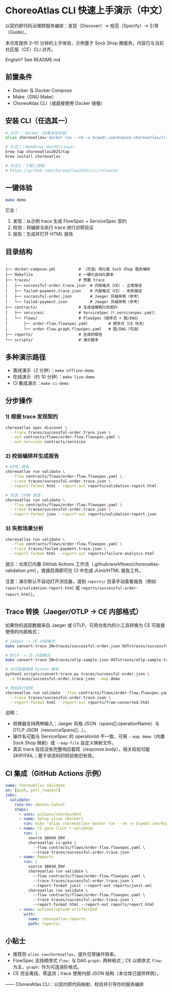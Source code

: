 # ChoreoAtlas CLI 快速上手演示（中文）

以契约即代码治理跨服务编排：发现（Discover）→ 规范（Specify）→ 引导（Guide）。

本仓库提供 2–10 分钟的上手体验，示例基于 Sock Shop 微服务。内容已与当前社区版（CE）CLI 对齐。

English? See README.md

## 前置条件
- Docker 与 Docker Compose
- Make（GNU Make）
- ChoreoAtlas CLI（或直接使用 Docker 镜像）

## 安装 CLI（任选其一）
```bash
# 方式一：Docker（无需本地安装）
alias choreoatlas='docker run --rm -v $(pwd):/workspace choreoatlas/cli:latest'

# 方式二：Homebrew（macOS/Linux）
brew tap choreoatlas2025/tap
brew install choreoatlas

# 方式三：下载二进制
# https://github.com/choreoatlas2025/cli/releases
```

## 一键体验
```bash
make demo
```
它会：
1) 发现：从示例 trace 生成 FlowSpec + ServiceSpec 契约
2) 校验：将编排与执行 trace 进行对照验证
3) 报告：生成并打开 HTML 报告

## 目录结构
```
.
├── docker-compose.yml          # （可选）简化版 Sock Shop 服务编排
├── Makefile                    # 一键化自动化脚本
├── traces/                     # 预置 trace
│   ├── successful-order.trace.json  # 内部格式（CE）- 正常路径
│   ├── failed-payment.trace.json    # 内部格式（CE）- 失败路径
│   ├── successful-order.json        # Jaeger 风格样例（参考）
│   └── failed-payment.json          # Jaeger 风格样例（参考）
├── contracts/                  # 生成或模板化的契约
│   ├── services/               # ServiceSpec（*.servicespec.yaml）
│   └── flows/                  # FlowSpec（顺序式 + 图/DAG）
│       ├── order-flow.flowspec.yaml         # 顺序式（CE 优先）
│       └── order-flow.graph.flowspec.yaml   # 图/DAG（可选）
├── reports/                    # 生成的报告
└── scripts/                    # 演示脚本
```

## 多种演示路径
- 离线演示（2 分钟）：`make offline-demo`
- 在线演示（约 10 分钟）：`make live-demo`
- CI 集成演示：`make ci-demo`

## 分步操作
### 1) 根据 trace 发现契约
```bash
choreoatlas spec discover \
  --trace traces/successful-order.trace.json \
  --out contracts/flows/order-flow.flowspec.yaml \
  --out-services contracts/services
```

### 2) 校验编排并生成报告
```bash
# HTML 报告
choreoatlas run validate \
  --flow contracts/flows/order-flow.flowspec.yaml \
  --trace traces/successful-order.trace.json \
  --report-format html --report-out reports/validation-report.html

# 可选：JSON 报告
choreoatlas run validate \
  --flow contracts/flows/order-flow.flowspec.yaml \
  --trace traces/successful-order.trace.json \
  --report-format json --report-out reports/validation-report.json
```

### 3) 失败场景分析
```bash
choreoatlas run validate \
  --flow contracts/flows/order-flow.flowspec.yaml \
  --trace traces/failed-payment.trace.json \
  --report-format html --report-out reports/failure-analysis.html
```

提示：仓库已内置 GitHub Actions 工作流（.github/workflows/choreoatlas-validation.yml），直接启用即可在 CI 中生成 JUnit/HTML 报告工件。

注意：演示默认不自动打开浏览器，请到 `reports/` 目录手动查看报告（例如 `reports/validation-report.html` 或 `reports/successful-order-report.html`）。

## Trace 转换（Jaeger/OTLP → CE 内部格式）

如果你的追踪数据来自 Jaeger 或 OTLP，可用仓库内的小工具转换为 CE 可直接使用的内部格式：

```bash
# Jaeger -> CE 内部格式
make convert-trace IN=traces/successful-order.json OUT=traces/successful-order.trace.json MAP=demo

# OTLP -> CE 内部格式
make convert-trace IN=traces/otlp-sample.json OUT=traces/otlp-sample.trace.json

# 也可直接调用 Python 脚本
python3 scripts/convert-trace.py traces/successful-order.json \
  -o traces/successful-order.trace.json --map demo

# 然后执行校验
choreoatlas run validate --flow contracts/flows/order-flow.flowspec.yaml \
  --trace traces/successful-order.trace.json \
  --report-format html --report-out reports/from-converted.html
```

说明：
- 转换器支持两种输入：Jaeger 风格 JSON（spans[].operationName）与 OTLP JSON（resourceSpans[]...）。
- 操作名可能与 ServiceSpec 的 operationId 不一致，可用 `--map demo`（内置 Sock Shop 映射）或 `--map-file` 自定义映射文件。
- 真实 trace 往往没有完整响应载荷（response.body），相关校验可能 SKIP/FAIL；基于状态码的校验依旧有效。

## CI 集成（GitHub Actions 示例）
```yaml
name: ChoreoAtlas Validate
on: [push, pull_request]
jobs:
  validate:
    runs-on: ubuntu-latest
    steps:
      - uses: actions/checkout@v4
      - name: Setup alias (Docker)
        run: echo "alias choreoatlas='docker run --rm -v $(pwd):/workspace choreoatlas/cli:latest'" >> $BASH_ENV
      - name: CI gate（lint + validate）
        run: |
          source $BASH_ENV
          choreoatlas ci-gate \
            --flow contracts/flows/order-flow.flowspec.yaml \
            --trace traces/successful-order.trace.json
      - name: Reports
        run: |
          source $BASH_ENV
          choreoatlas run validate \
            --flow contracts/flows/order-flow.flowspec.yaml \
            --trace traces/successful-order.trace.json \
            --report-format junit --report-out reports/junit.xml
          choreoatlas run validate \
            --flow contracts/flows/order-flow.flowspec.yaml \
            --trace traces/successful-order.trace.json \
            --report-format html --report-out reports/report.html
      - uses: actions/upload-artifact@v4
        with:
          name: choreoatlas-reports
          path: reports/
```

## 小贴士
- 推荐将 `alias ca=choreoatlas`，提升日常操作效率。
- FlowSpec 支持顺序式 `flow:` 与 DAG `graph:` 两种格式；CE 以顺序式 `flow:` 为主，`graph:` 作为可选进阶格式。
- CE 完全离线、零遥测；trace 使用内部 JSON 结构（本仓库已提供样例）。

—— ChoreoAtlas CLI：以契约即代码映射、校验并引导你的服务编排
